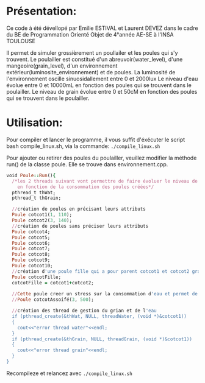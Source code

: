 # Présentation:
Ce code à été dévellopé par Emilie ESTIVAL et Laurent DEVEZ
dans le cadre du BE de Programmation Orienté Objet de 4°année AE-SE à l'INSA TOULOUSE

Il permet de simuler grossièrement un poullailer et les poules qui s'y trouvent. 
Le poulailler est constitué d'un abreuvoir(water_level), d'une mangeoire(grain_level), 
d'un environnement extérieur(luminosite_environnement) et de poules.
La luminosité de l'environnement oscille sinuosidallement entre 0 et 2000lux
Le niveau d'eau évolue entre 0 et 10000mL en fonction des poules qui se trouvent dans le poulailler.
Le niveau de grain évolue entre 0 et 50cM en fonction des poules qui se trouvent dans le poulailler.

# Utilisation:

Pour compiler et lancer le programme, il vous suffit d'éxécuter le script bash compile_linux.sh,
via la commande: `./compile_linux.sh`

Pour ajouter ou retirer des poules du poulailler, veuillez modifier la méthode run() de la classe poule.
Elle se trouve dans environnement.cpp.
```ruby
void Poule::Run(){
  /*les 2 threads suivant vont permettre de faire évoluer le niveau de grain et d'eau
	en fonction de la consommation des poules créées*/
  pthread_t thWat;
  pthread_t thGrain;

  //création de poules en précisant leurs attributs
  Poule cotcot1(1, 110);
  Poule cotcot2(3, 140);
  //création de poules sans préciser leurs attributs 
  Poule cotcot4;
  Poule cotcot5;
  Poule cotcot6;
  Poule cotcot7;
  Poule cotcot8;
  Poule cotcot9;
  Poule cotcot10;
  //création d'une poule fille qui a pour parent cotcot1 et cotcot2 grace à la surcharge de l'opérateur '+'
  Poule cotcotFille;
  cotcotFille = cotcot1+cotcot2;
  
  //Cette poule creer un stress sur la consommation d'eau et permet de tester l'"exception eau"
  //Poule cotcotAssoifé(3, 500); 

  //création des thread de gestion du grian et de l'eau
  if (pthread_create(&thWat, NULL, threadWater, (void *)&cotcot1))
  {
    cout<<"error thread water"<<endl;
  }
  if (pthread_create(&thGrain, NULL, threadGrain, (void *)&cotcot1))
  {
    cout<<"error thread grain"<<endl;
  }
}
```
Recompileze et relancez avec `./compile_linux.sh`

